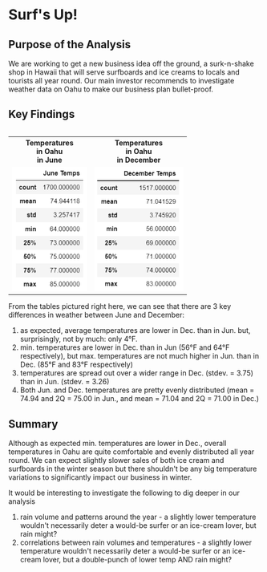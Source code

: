 # Surf's Up!

## Purpose of the Analysis
We are working to get a new business idea off the ground, a surk-n-shake shop in Hawaii that will serve surfboards and ice creams to locals and tourists all year round. Our main investor recommends to investigate weather data on Oahu to make our business plan bullet-proof.

## Key Findings

<table align="right">
  <tr height=50px>
    <th>Temperatures<br>in Oahu<br>in June</th>
    <th>Temperatures<br>in Oahu<br>in December</th>
  </tr>
  <tr>
    <td> <img src="Temps_Jun.png" width = 150px>
    <td> <img src="Temps_Dec.png" width = 178px>
  </tr>
</table>

From the tables pictured right here, we can see that there are 3 key differences in weather between June and December:
1. as expected, average temperatures are lower in Dec. than in Jun. but, surprisingly, not by much: only 4°F.
2. min. temperatures are lower in Dec. than in Jun (56°F and 64°F respectively), but max. temperatures are not much higher in Jun. than in Dec. (85°F and 83°F respectively)
3. temperatures are spread out over a wider range in Dec. (stdev. = 3.75) than in Jun. (stdev. = 3.26)
4. Both Jun. and Dec. temperatures are pretty evenly distributed (mean = 74.94 and 2Q = 75.00 in Jun., and mean = 71.04 and 2Q = 71.00 in Dec.)

## Summary

Although as expected min. temperatures are lower in Dec., overall temperatures in Oahu are quite comfortable and evenly distributed all year round. We can expect slightly slower sales of both ice cream and surfboards in the winter season but there shouldn't be any big temperature variations to significantly impact our business in winter.

It would be interesting to investigate the following to dig deeper in our analysis
1. rain volume and patterns around the year - a slightly lower temperature wouldn't necessarily deter a would-be surfer or an ice-cream lover, but rain might?
2. correlations between rain volumes and temperatures - a slightly lower temperature wouldn't necessarily deter a would-be surfer or an ice-cream lover, but a double-punch of lower temp AND rain might?
